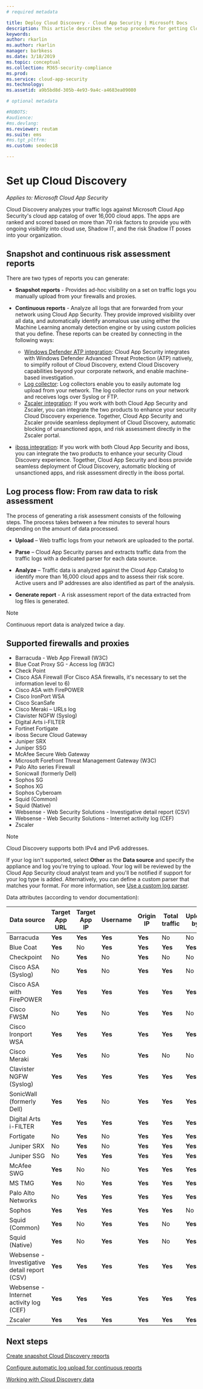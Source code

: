 ```yaml
---
# required metadata

title: Deploy Cloud Discovery - Cloud App Security | Microsoft Docs
description: This article describes the setup procedure for getting Cloud Discovery working.
keywords:
author: rkarlin
ms.author: rkarlin
manager: barbkess
ms.date: 3/18/2019
ms.topic: conceptual
ms.collection: M365-security-compliance
ms.prod:
ms.service: cloud-app-security
ms.technology:
ms.assetid: a9b5bd8d-305b-4e93-9a4c-a4683ea09080

# optional metadata

#ROBOTS:
#audience:
#ms.devlang:
ms.reviewer: reutam
ms.suite: ems
#ms.tgt_pltfrm:
ms.custom: seodec18

---
```

# Set up Cloud Discovery

*Applies to: Microsoft Cloud App Security*

Cloud Discovery analyzes your traffic logs against Microsoft Cloud App Security's cloud app catalog of over 16,000 cloud apps. The apps are ranked and scored based on more than 70 risk factors to provide you with ongoing visibility into cloud use, Shadow IT, and the risk Shadow IT poses into your organization.

## Snapshot and continuous risk assessment reports 

There are two types of reports you can generate: 

- **Snapshot reports** - Provides ad-hoc visibility on a set on traffic logs you manually upload from your firewalls and proxies.

- **Continuous reports** - Analyze all logs that are forwarded from your network using Cloud App Security. They provide improved visibility over all data, and automatically identify anomalous use using either the Machine Learning anomaly detection engine or by using custom policies that you define. These reports can be created by connecting in the following ways:

  - [Windows Defender ATP integration](wdatp-integration.md): Cloud App Security integrates with Windows Defender Advanced Threat Protection (ATP) natively, to simplify rollout of Cloud Discovery, extend Cloud Discovery capabilities beyond your corporate network, and enable machine-based investigation.
  - [Log collector](discovery-docker.md): Log collectors enable you to easily automate log upload from your network. The log collector runs on your network and receives logs over Syslog or FTP.
  - [Zscaler integration](zscaler-integration.md): If you work with both Cloud App Security and Zscaler, you can integrate the two products to enhance your security Cloud Discovery experience. Together, Cloud App Security and Zscaler provide seamless deployment of Cloud Discovery, automatic blocking of unsanctioned apps, and risk assessment directly in the Zscaler portal.
 - [iboss integration](iboss-integration.md): If you work with both Cloud App Security and iboss, you can integrate the two products to enhance your security Cloud Discovery experience. Together, Cloud App Security and iboss provide seamless deployment of Cloud Discovery, automatic blocking of unsanctioned apps, and risk assessment directly in the iboss portal.

## Log process flow: From raw data to risk assessment

The process of generating a risk assessment consists of the following steps. The process takes between a few minutes to several hours depending on the amount of data processed.  

- **Upload** – Web traffic logs from your network are uploaded to the portal.  

- **Parse** – Cloud App Security parses and extracts traffic data from the traffic logs with a dedicated parser for each data source.  

- **Analyze** – Traffic data is analyzed against the Cloud App Catalog to identify more than 16,000 cloud apps and to assess their risk score. Active users and IP addresses are also identified as part of the analysis.  

- **Generate report** - A risk assessment report of the data extracted from log files is generated.


>[!NOTE]
> Continuous report data is analyzed twice a day.



## Supported firewalls and proxies <a name="supported-firewalls-and-proxies"></a>

- Barracuda - Web App Firewall (W3C)
- Blue Coat Proxy SG - Access log (W3C)
- Check Point
- Cisco ASA Firewall (For Cisco ASA firewalls, it's necessary to set the information level to 6)
- Cisco ASA with FirePOWER
- Cisco IronPort WSA
- Cisco ScanSafe
- Cisco Meraki – URLs log
- Clavister NGFW (Syslog)
- Digital Arts i-FILTER
- Fortinet Fortigate
- iboss Secure Cloud Gateway
- Juniper SRX
- Juniper SSG
- McAfee Secure Web Gateway
- Microsoft Forefront Threat Management Gateway (W3C)
- Palo Alto series Firewall
- Sonicwall (formerly Dell)
- Sophos SG
- Sophos XG
- Sophos Cyberoam
- Squid (Common)
- Squid (Native)
- Websense - Web Security Solutions - Investigative detail report (CSV)
- Websense - Web Security Solutions - Internet activity log (CEF)
- Zscaler

> [!NOTE]
> Cloud Discovery supports both IPv4 and IPv6 addresses.

If your log isn't supported, select **Other** as the **Data source** and specify the appliance and log you're trying to upload. Your log will be reviewed by the Cloud App Security cloud analyst team and you'll be notified if support for your log type is added. Alternatively, you can define a custom parser that matches your format. For more information, see [Use a custom log parser](custom-log-parser.md).


Data attributes (according to vendor documentation):


|                 Data source                  |    Target App URL    |    Target App IP     |       Username       |      Origin IP       |    Total traffic     |    Uploaded bytes    |
|----------------------------------------------|----------------------|----------------------|----------------------|----------------------|----------------------|----------------------|
|                  Barracuda                   | <strong>Yes</strong> | <strong>Yes</strong> | <strong>Yes</strong> | <strong>Yes</strong> |          No          |          No          |
|                  Blue Coat                   | <strong>Yes</strong> |          No          | <strong>Yes</strong> | <strong>Yes</strong> | <strong>Yes</strong> | <strong>Yes</strong> |
|                  Checkpoint                  |          No          | <strong>Yes</strong> |          No          | <strong>Yes</strong> |          No          |          No          |
|              Cisco ASA (Syslog)              |          No          | <strong>Yes</strong> |          No          | <strong>Yes</strong> | <strong>Yes</strong> |          No          |
|           Cisco ASA with FirePOWER           | <strong>Yes</strong> | <strong>Yes</strong> | <strong>Yes</strong> | <strong>Yes</strong> | <strong>Yes</strong> | <strong>Yes</strong> |
|                  Cisco FWSM                  |          No          | <strong>Yes</strong> |          No          | <strong>Yes</strong> | <strong>Yes</strong> |          No          |
|              Cisco Ironport WSA              | <strong>Yes</strong> | <strong>Yes</strong> | <strong>Yes</strong> | <strong>Yes</strong> | <strong>Yes</strong> | <strong>Yes</strong> |
|                 Cisco Meraki                 | <strong>Yes</strong> | <strong>Yes</strong> |          No          | <strong>Yes</strong> |          No          |          No          |
|           Clavister NGFW (Syslog)            | <strong>Yes</strong> | <strong>Yes</strong> | <strong>Yes</strong> | <strong>Yes</strong> | <strong>Yes</strong> | <strong>Yes</strong> |
|                SonicWall (formerly Dell)                | <strong>Yes</strong> | <strong>Yes</strong> |          No          | <strong>Yes</strong> | <strong>Yes</strong> | <strong>Yes</strong> |
|            Digital Arts i-FILTER             | <strong>Yes</strong> | <strong>Yes</strong> | <strong>Yes</strong> | <strong>Yes</strong> | <strong>Yes</strong> | <strong>Yes</strong> |
|                  Fortigate                   |          No          | <strong>Yes</strong> |          No          | <strong>Yes</strong> | <strong>Yes</strong> | <strong>Yes</strong> |
|                 Juniper SRX                  |          No          | <strong>Yes</strong> |          No          | <strong>Yes</strong> | <strong>Yes</strong> | <strong>Yes</strong> |
|                 Juniper SSG                  |          No          | <strong>Yes</strong> | <strong>Yes</strong> | <strong>Yes</strong> | <strong>Yes</strong> | <strong>Yes</strong> |
|                  McAfee SWG                  | <strong>Yes</strong> |          No          |          No          | <strong>Yes</strong> | <strong>Yes</strong> | <strong>Yes</strong> |
|                    MS TMG                    | <strong>Yes</strong> |          No          | <strong>Yes</strong> | <strong>Yes</strong> | <strong>Yes</strong> | <strong>Yes</strong> |
|              Palo Alto Networks              |          No          | <strong>Yes</strong> | <strong>Yes</strong> | <strong>Yes</strong> | <strong>Yes</strong> | <strong>Yes</strong> |
|                    Sophos                    | <strong>Yes</strong> | <strong>Yes</strong> | <strong>Yes</strong> | <strong>Yes</strong> | <strong>Yes</strong> |          No          |
|                Squid (Common)                | <strong>Yes</strong> |          No          | <strong>Yes</strong> | <strong>Yes</strong> |          No          | <strong>Yes</strong> |
|                Squid (Native)                | <strong>Yes</strong> |          No          | <strong>Yes</strong> | <strong>Yes</strong> |          No          | <strong>Yes</strong> |
| Websense - Investigative detail report (CSV) | <strong>Yes</strong> | <strong>Yes</strong> | <strong>Yes</strong> | <strong>Yes</strong> | <strong>Yes</strong> | <strong>Yes</strong> |
|    Websense - Internet activity log (CEF)    | <strong>Yes</strong> | <strong>Yes</strong> | <strong>Yes</strong> | <strong>Yes</strong> | <strong>Yes</strong> | <strong>Yes</strong> |
|                   Zscaler                    | <strong>Yes</strong> | <strong>Yes</strong> | <strong>Yes</strong> | <strong>Yes</strong> | <strong>Yes</strong> | <strong>Yes</strong> |
     


## Next steps

[Create snapshot Cloud Discovery reports](create-snapshot-cloud-discovery-reports.md)

[Configure automatic log upload for continuous reports](configure-automatic-log-upload-for-continuous-reports.md)

[Working with Cloud Discovery data](working-with-cloud-discovery-data.md)
